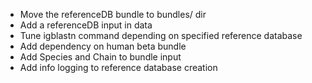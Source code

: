- Move the referenceDB bundle to bundles/ dir
- Add a referenceDB input in data
- Tune igblastn command depending on specified reference database
- Add dependency on human beta bundle
- Add Species and Chain to bundle input
- Add info logging to reference database creation
